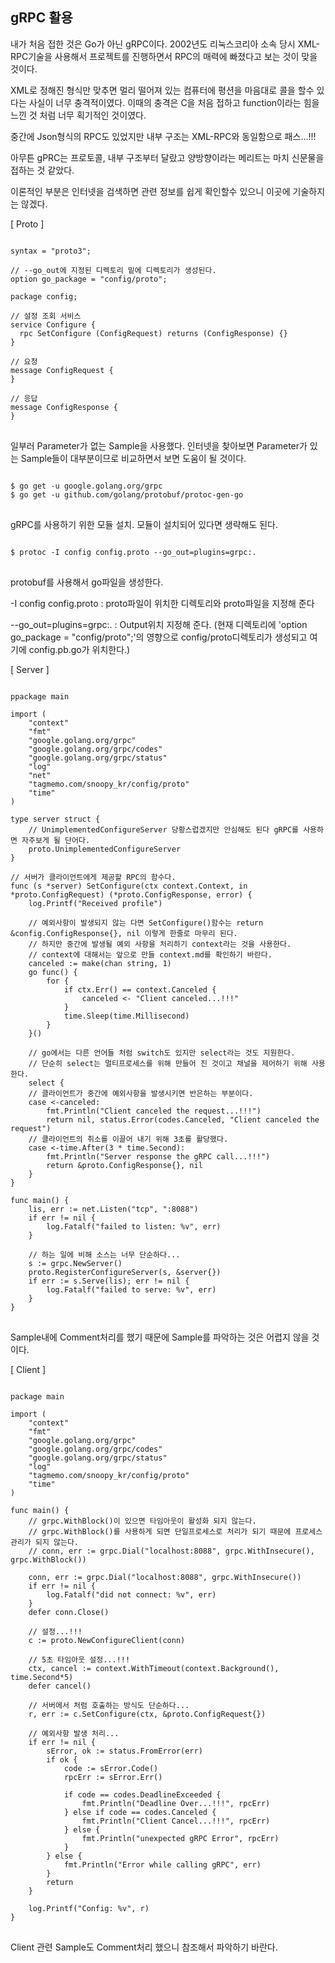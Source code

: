 gRPC 활용
-----

내가 처음 접한 것은 Go가 아닌 gRPC이다. 2002년도 리눅스코리아 소속 당시 XML-RPC기술을 사용해서 프로젝트를 진행하면서 RPC의 매력에 빠졌다고 보는 것이 맞을 것이다.

XML로 정해진 형식만 맞추면 멀리 떨어져 있는 컴퓨터에 평션을 마음대로 콜을 할수 있다는 사실이 너무 충격적이였다. 이때의 충격은 C을 처음 접하고 function이라는 힘을 느낀 것 처럼 너무 획기적인 것이였다.

중간에 Json형식의 RPC도 있었지만 내부 구조는 XML-RPC와 동일함으로 패스...!!!

아무튼 gPRC는 프로토콜, 내부 구조부터 달랐고 양방향이라는 메리트는 마치 신문물을 접하는 것 같았다.

이론적인 부분은 인터넷을 검색하면 관련 정보를 쉽게 확인할수 있으니 이곳에 기술하지는 않겠다.

[ Proto ]

<pre>
<code>
syntax = "proto3";

// --go_out에 지정된 디렉토리 밑에 디렉토리가 생성된다.
option go_package = "config/proto";

package config;

// 설정 조회 서비스
service Configure {
  rpc SetConfigure (ConfigRequest) returns (ConfigResponse) {}
}

// 요청
message ConfigRequest {
}

// 응답
message ConfigResponse {
}
</code>
</pre>

일부러 Parameter가 없는 Sample을 사용했다. 인터넷을 찾아보면 Parameter가 있는 Sample들이 대부분이므로 비교하면서 보면 도움이 될 것이다.

<pre>
<code>
$ go get -u google.golang.org/grpc
$ go get -u github.com/golang/protobuf/protoc-gen-go
</code>
</pre>

gRPC를 사용하기 위한 모듈 설치. 모듈이 설치되어 있다면 생략해도 된다.

<pre>
<code>
$ protoc -I config config.proto --go_out=plugins=grpc:.
</code>
</pre>

protobuf를 사용해서 go파일을 생성한다.

-I config config.proto : proto파일이 위치한 디렉토리와 proto파일을 지정해 준다

--go_out=plugins=grpc:. : Output위치 지정해 준다. (현재 디렉토리에 'option go_package = "config/proto";'의 영향으로 config/proto디렉토리가 생성되고 여기에 config.pb.go가 위치한다.)

[ Server ]

<pre>
<code>
ppackage main

import (
	"context"
	"fmt"
	"google.golang.org/grpc"
	"google.golang.org/grpc/codes"
	"google.golang.org/grpc/status"
	"log"
	"net"
	"tagmemo.com/snoopy_kr/config/proto"
	"time"
)

type server struct {
	// UnimplementedConfigureServer 당황스럽겠지만 안심해도 된다 gRPC를 사용하면 자주보게 될 단어다.
	proto.UnimplementedConfigureServer
}

// 서버가 클라이언트에게 제공할 RPC의 함수다.
func (s *server) SetConfigure(ctx context.Context, in *proto.ConfigRequest) (*proto.ConfigResponse, error) {
	log.Printf("Received profile")

	// 예외사항이 발생되지 않는 다면 SetConfigure()함수는 return &config.ConfigResponse{}, nil 이렇게 한줄로 마무리 된다.
	// 하지만 중간에 발생될 예외 사항을 처리하기 context라는 것을 사용한다.
	// context에 대해서는 앞으로 만들 context.md를 확인하기 바란다.
	canceled := make(chan string, 1)
	go func() {
		for {
			if ctx.Err() == context.Canceled {
				canceled <- "Client canceled...!!!"
			}
			time.Sleep(time.Millisecond)
		}
	}()

	// go에서는 다른 언어들 처럼 switch도 있지만 select라는 것도 지원한다.
	// 단순히 select는 멀티프로세스를 위해 만들어 진 것이고 채널을 제어하기 위해 사용한다.
	select {
	// 클라이언트가 중간에 예외사항을 발생시키면 반은하는 부분이다.
	case <-canceled:
		fmt.Println("Client canceled the request...!!!")
		return nil, status.Error(codes.Canceled, "Client canceled the request")
	// 클라이언트의 취소를 이끌어 내기 위해 3초를 활당했다.
	case <-time.After(3 * time.Second):
		fmt.Println("Server response the gRPC call...!!!")
		return &proto.ConfigResponse{}, nil
	}
}

func main() {
	lis, err := net.Listen("tcp", ":8088")
	if err != nil {
		log.Fatalf("failed to listen: %v", err)
	}

	// 하는 일에 비해 소스는 너무 단순하다...
	s := grpc.NewServer()
	proto.RegisterConfigureServer(s, &server{})
	if err := s.Serve(lis); err != nil {
		log.Fatalf("failed to serve: %v", err)
	}
}
</code>
</pre>

Sample내에 Comment처리를 했기 때문에 Sample를 파악하는 것은 어렵지 않을 것이다.

[ Client ]

<pre>
<code>
package main

import (
	"context"
	"fmt"
	"google.golang.org/grpc"
	"google.golang.org/grpc/codes"
	"google.golang.org/grpc/status"
	"log"
	"tagmemo.com/snoopy_kr/config/proto"
	"time"
)

func main() {
	// grpc.WithBlock()이 있으면 타임아웃이 활성화 되지 않는다.
	// grpc.WithBlock()를 사용하게 되면 단일프로세스로 처리가 되기 때문에 프로세스 관리가 되지 않는다.
	// conn, err := grpc.Dial("localhost:8088", grpc.WithInsecure(), grpc.WithBlock())

	conn, err := grpc.Dial("localhost:8088", grpc.WithInsecure())
	if err != nil {
		log.Fatalf("did not connect: %v", err)
	}
	defer conn.Close()

	// 설정...!!!
	c := proto.NewConfigureClient(conn)

	// 5초 타임아웃 설정...!!!
	ctx, cancel := context.WithTimeout(context.Background(), time.Second*5)
	defer cancel()

	// 서버에서 처럼 호출하는 방식도 단순하다...
	r, err := c.SetConfigure(ctx, &proto.ConfigRequest{})

	// 예외사항 발생 처리...
	if err != nil {
		sError, ok := status.FromError(err)
		if ok {
			code := sError.Code()
			rpcErr := sError.Err()

			if code == codes.DeadlineExceeded {
				fmt.Println("Deadline Over...!!!", rpcErr)
			} else if code == codes.Canceled {
				fmt.Println("Client Cancel...!!!", rpcErr)
			} else {
				fmt.Println("unexpected gRPC Error", rpcErr)
			}
		} else {
			fmt.Println("Error while calling gRPC", err)
		}
		return
	}

	log.Printf("Config: %v", r)
}
</code>
</pre>

Client 관련 Sample도 Comment처리 했으니 참조해서 파악하기 바란다.
